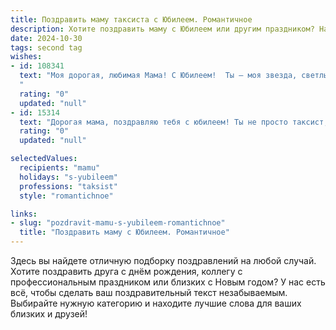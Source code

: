 ```yaml
---
title: Поздравить маму таксиста с Юбилеем. Романтичное
description: Хотите поздравить маму с Юбилеем или другим праздником? Наш ИИ создаст незабываемое поздравление, а вы обязательно выделитесь среди других.  
date: 2024-10-30
tags: second tag
wishes:
- id: 108341
  text: "Моя дорогая, любимая Мама! С Юбилеем!  Ты – моя звезда, светлый маяк в моей жизни, неутомимый водитель моего счастья, даже если твоя профессия – таксист.  Пусть твой путь всегда будет освещен любовью, а каждый километр жизни наполнен радостью и теплом.  Спасибо тебе за всё, за твою бесконечную доброту и заботу.  Я люблю тебя больше всего на свете!
  "
  rating: "0"
  updated: "null"
- id: 15314
  text: "Дорогая мама, поздравляю тебя с юбилеем! Ты не просто таксист, ты - мастер своего дела, который каждый день перевозит людей с улыбкой и заботой. Твоя профессия - это не только дорога, но и путь в сердца пассажиров. Пусть каждый твой день будет наполнен радостью и любовью, как твои поездки - безопасностью и комфортом. Желаю тебе крепкого здоровья, счастья и новых впечатлений на твоем жизненном пути. С любовью, твой ребенок."
  rating: "0"
  updated: "null"

selectedValues:
  recipients: "mamu"
  holidays: "s-yubileem"
  professions: "taksist"
  style: "romantichnoe"

links:
- slug: "pozdravit-mamu-s-yubileem-romantichnoe"
  title: "Поздравить маму с Юбилеем. Романтичное"
---
```


Здесь вы найдете отличную подборку поздравлений на любой случай.
Хотите поздравить друга с днём рождения, коллегу с профессиональным праздником или близких с Новым годом? У нас есть всё, чтобы сделать ваш поздравительный текст незабываемым. Выбирайте нужную категорию и находите лучшие слова для ваших близких и друзей!
